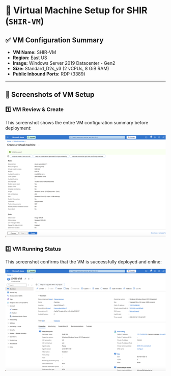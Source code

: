 # 🚀 Virtual Machine Setup for SHIR (`SHIR-VM`)

## ✅ VM Configuration Summary
- **VM Name:** SHIR-VM  
- **Region:** East US  
- **Image:** Windows Server 2019 Datacenter - Gen2  
- **Size:** Standard_D2s_v3 (2 vCPUs, 8 GiB RAM)  
- **Public Inbound Ports:** RDP (3389)  

---

## 📸 Screenshots of VM Setup

### 1️⃣ VM Review & Create
This screenshot shows the entire VM configuration summary before deployment:

![VM Review + Create](../project_artifacts/vm_review_create.png)

### 2️⃣ VM Running Status
This screenshot confirms that the VM is successfully deployed and online:

![VM Running Status](../project_artifacts/vm_running_status.png)
